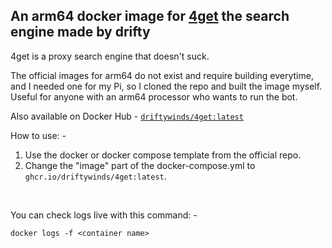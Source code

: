 ## An arm64 docker image for [4get](https://git.lolcat.ca/lolcat/4get) the search engine made by drifty

4get is a proxy search engine that doesn't suck.

The official images for arm64 do not exist and require building everytime, and I needed one for my Pi, so I cloned the repo and built the image myself. Useful for anyone with an arm64 processor who wants to run the bot. 

Also available on Docker Hub - [```driftywinds/4get:latest```](https://hub.docker.com/repository/docker/driftywinds/4get/general)

How to use: - 

1. Use the docker or docker compose template from the official repo.
3. Change the "image" part of the docker-compose.yml to ```ghcr.io/driftywinds/4get:latest```.

<br>

You can check logs live with this command: - 
```
docker logs -f <container name>
```
